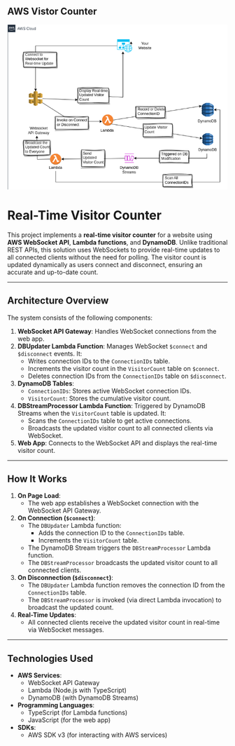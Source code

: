 ## AWS Vistor Counter

![](./screenshots/_1.png)

# Real-Time Visitor Counter

This project implements a **real-time visitor counter** for a website using **AWS WebSocket API**, **Lambda functions**, and **DynamoDB**. Unlike traditional REST APIs, this solution uses WebSockets to provide real-time updates to all connected clients without the need for polling. The visitor count is updated dynamically as users connect and disconnect, ensuring an accurate and up-to-date count.

---

## **Architecture Overview**

The system consists of the following components:

1. **WebSocket API Gateway**: Handles WebSocket connections from the web app.
2. **DBUpdater Lambda Function**: Manages WebSocket `$connect` and `$disconnect` events. It:
   - Writes connection IDs to the `ConnectionIDs` table.
   - Increments the visitor count in the `VisitorCount` table on `$connect`.
   - Deletes connection IDs from the `ConnectionIDs` table on `$disconnect`.
3. **DynamoDB Tables**:
   - `ConnectionIDs`: Stores active WebSocket connection IDs.
   - `VisitorCount`: Stores the cumulative visitor count.
4. **DBStreamProcessor Lambda Function**: Triggered by DynamoDB Streams when the `VisitorCount` table is updated. It:
   - Scans the `ConnectionIDs` table to get active connections.
   - Broadcasts the updated visitor count to all connected clients via WebSocket.
5. **Web App**: Connects to the WebSocket API and displays the real-time visitor count.

---

## **How It Works**

1. **On Page Load**:
   - The web app establishes a WebSocket connection with the WebSocket API Gateway.
2. **On Connection (`$connect`)**:
   - The `DBUpdater` Lambda function:
     - Adds the connection ID to the `ConnectionIDs` table.
     - Increments the `VisitorCount` table.
   - The DynamoDB Stream triggers the `DBStreamProcessor` Lambda function.
   - The `DBStreamProcessor` broadcasts the updated visitor count to all connected clients.
3. **On Disconnection (`$disconnect`)**:
   - The `DBUpdater` Lambda function removes the connection ID from the `ConnectionIDs` table.
   - The `DBStreamProcessor` is invoked (via direct Lambda invocation) to broadcast the updated count.
4. **Real-Time Updates**:
   - All connected clients receive the updated visitor count in real-time via WebSocket messages.

---

## **Technologies Used**

- **AWS Services**:
  - WebSocket API Gateway
  - Lambda (Node.js with TypeScript)
  - DynamoDB (with DynamoDB Streams)
- **Programming Languages**:
  - TypeScript (for Lambda functions)
  - JavaScript (for the web app)
- **SDKs**:
  - AWS SDK v3 (for interacting with AWS services)
